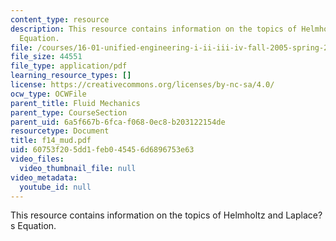 ```yaml
---
content_type: resource
description: This resource contains information on the topics of Helmholtz and Laplace?s
  Equation.
file: /courses/16-01-unified-engineering-i-ii-iii-iv-fall-2005-spring-2006/60753f205dd1feb045456d6896753e63_f14_mud.pdf
file_size: 44551
file_type: application/pdf
learning_resource_types: []
license: https://creativecommons.org/licenses/by-nc-sa/4.0/
ocw_type: OCWFile
parent_title: Fluid Mechanics
parent_type: CourseSection
parent_uid: 6a5f667b-6fca-f068-0ec8-b203122154de
resourcetype: Document
title: f14_mud.pdf
uid: 60753f20-5dd1-feb0-4545-6d6896753e63
video_files:
  video_thumbnail_file: null
video_metadata:
  youtube_id: null
---
```

This resource contains information on the topics of Helmholtz and Laplace?s Equation.
